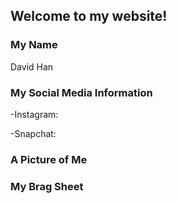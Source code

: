 ## Welcome to my website!

### My Name
David Han

### My Social Media Information
-Instagram:

-Snapchat:

### A Picture of Me

### My Brag Sheet





